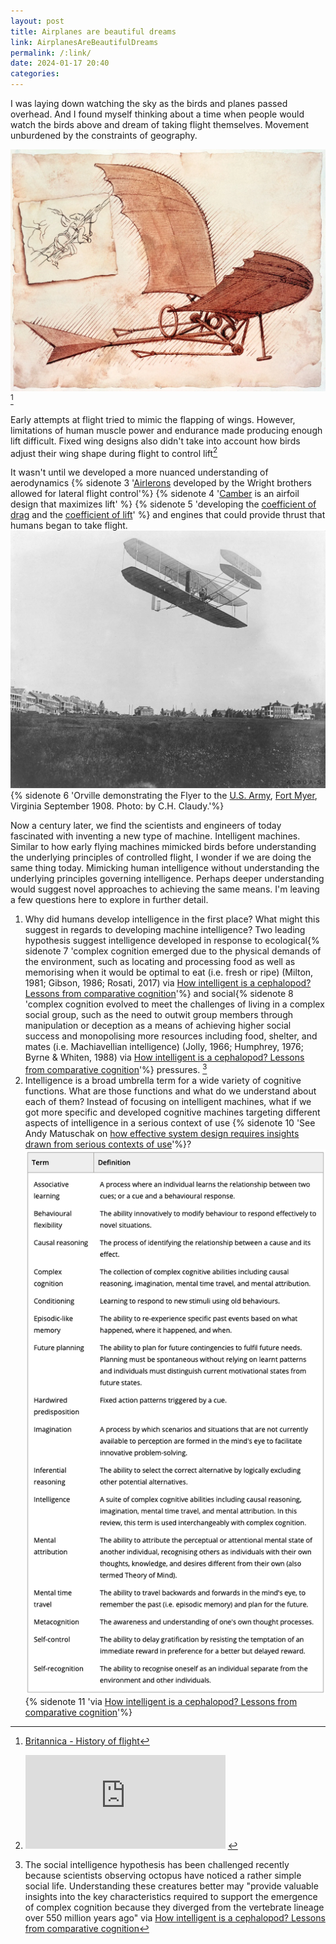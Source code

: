 ```yaml
---
layout: post
title: Airplanes are beautiful dreams
link: AirplanesAreBeautifulDreams
permalink: /:link/
date: 2024-01-17 20:40
categories:
---
```


I was laying down watching the sky as the birds and planes passed overhead. And I found myself thinking about a time when people would watch the birds above and dream of taking flight themselves. Movement unburdened by the constraints of geography.

![assets/img/leonardo-flying-machine.png](assets/img/leonardo-flying-machine.png) [^1]

[^1]: [Britannica - History of flight](https://www.britannica.com/technology/history-of-flight)

Early attempts at flight tried to mimic the flapping of wings. However, limitations of human muscle power and endurance made producing enough lift difficult. Fixed wing designs also didn't take into account how birds adjust their wing shape during flight to control lift[^2]

[^2]:
    <iframe width="320" height="auto" src="https://www.youtube.com/embed/8nqN_u6HEoc?si=mSLGfh-S52Le4-It" title="YouTube video player" frameborder="0" allow="accelerometer; autoplay; clipboard-write; encrypted-media; gyroscope; picture-in-picture; web-share" allowfullscreen></iframe>

It wasn't until we developed a more nuanced understanding of aerodynamics {% sidenote 3 '[Airlerons](https://en.wikipedia.org/wiki/Aileron) developed by the Wright brothers allowed for lateral flight control'%} {% sidenote 4 '[Camber](https://en.wikipedia.org/wiki/Camber_(aerodynamics)) is an airfoil design that maximizes lift' %} {% sidenote 5 'developing the [coefficient of drag](https://en.wikipedia.org/wiki/Coefficient_of_drag) and the [coefficient of lift](https://en.wikipedia.org/wiki/Lift_coefficient)' %} and engines that could provide thrust that humans began to take flight.
![assets/img/Wright-brothers-first-flight.png](assets/img/Wright-brothers-first-flight.png){% sidenote 6 'Orville demonstrating the Flyer to the [U.S. Army](https://en.wikipedia.org/wiki/U.S._Army "U.S. Army"), [Fort Myer](https://en.wikipedia.org/wiki/Fort_Myer,_Virginia "Fort Myer, Virginia"), Virginia September 1908. Photo: by C.H. Claudy.'%}

Now a century later, we find the scientists and engineers of today fascinated with inventing a new type of machine. Intelligent machines. Similar to how early flying machines mimicked birds before understanding the underlying principles of controlled flight, I wonder if we are doing the same thing today. Mimicking human intelligence without understanding the underlying principles governing intelligence. Perhaps deeper understanding would suggest novel approaches to achieving the same means. I'm leaving a few questions here to explore in further detail.

1. Why did humans develop intelligence in the first place? What might this suggest in regards to developing machine intelligence? Two leading hypothesis suggest intelligence developed in response to ecological{% sidenote 7 'complex cognition emerged due to the physical demands of the environment, such as locating and processing food as well as memorising when it would be optimal to eat (i.e. fresh or ripe) (Milton, 1981; Gibson, 1986; Rosati, 2017) via [How intelligent is a cephalopod? Lessons from comparative cognition](https://onlinelibrary.wiley.com/doi/full/10.1111/brv.12651)'%} and social{% sidenote 8 'complex cognition evolved to meet the challenges of living in a complex social group, such as the need to outwit group members through manipulation or deception as a means of achieving higher social success and monopolising more resources including food, shelter, and mates (i.e. Machiavellian intelligence) (Jolly, 1966; Humphrey, 1976; Byrne & Whiten, 1988) via [How intelligent is a cephalopod? Lessons from comparative cognition](https://onlinelibrary.wiley.com/doi/full/10.1111/brv.12651)'%} pressures. [^9]
2. Intelligence is a broad umbrella term for a wide variety of cognitive functions. What are those functions and what do we understand about each of them? Instead of focusing on intelligent machines, what if we got more specific and developed cognitive machines targeting different aspects of intelligence in a serious context of use {% sidenote 10 'See Andy Matuschak on [how effective system design requires insights drawn from serious contexts of use](https://notes.andymatuschak.org/z51q8prEJzs5Jqa5WPThYoV?stackedNotes=z3H98n8DGZmu8XArqHZVsckyWvbTe8wK4kAt2&stackedNotes=zs5uUEv9iJH7JuAmsCChxBEMP2zW6CRbiAWE)'%}? ![assets/img/components-of-intelligence.png](assets/img/components-of-intelligence.png){% sidenote 11 'via [How intelligent is a cephalopod? Lessons from comparative cognition](https://onlinelibrary.wiley.com/doi/full/10.1111/brv.12651)'%}

[^9]: The social intelligence hypothesis has been challenged recently because scientists observing octopus have noticed a rather simple social life. Understanding these creatures better may "provide valuable insights into the key characteristics required to support the emergence of complex cognition because they diverged from the vertebrate lineage over 550 million years ago" via [How intelligent is a cephalopod? Lessons from comparative cognition](https://onlinelibrary.wiley.com/doi/full/10.1111/brv.12651)
